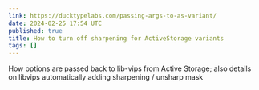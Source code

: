 ```yaml
---
link: https://ducktypelabs.com/passing-args-to-as-variant/
date: 2024-02-25 17:54 UTC
published: true
title: How to turn off sharpening for ActiveStorage variants
tags: []
---
```


How options are passed back to lib-vips from Active Storage; also details on libvips automatically adding sharpening / unsharp mask
